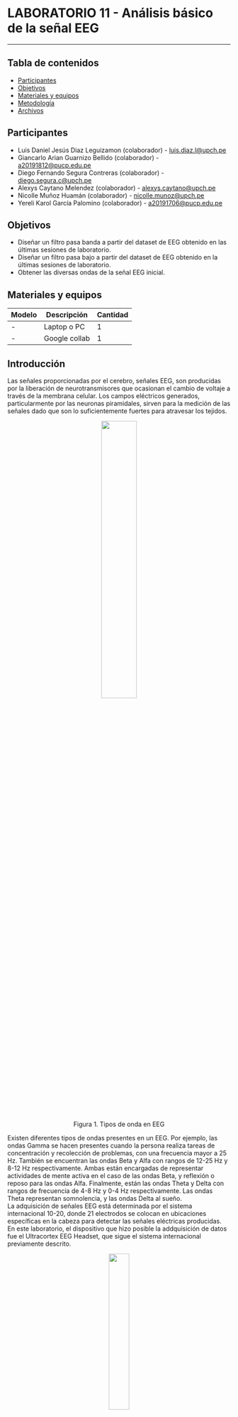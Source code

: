 # LABORATORIO 11 -  Análisis básico de la señal EEG
------------------------------------------------

## Tabla de contenidos
- [Participantes](#Participantes)
- [Objetivos](#Objetivos)
- [Materiales y equipos](#Materiales-y-equipos)
- [Metodología](#Metodología)
- [Archivos](#Archivos)

## Participantes <br />
- Luis Daniel Jesús Diaz Leguizamon (colaborador) - luis.diaz.l@upch.pe <br />
- Giancarlo Arian Guarnizo Bellido (colaborador) - a20191812@pucp.edu.pe <br />
- Diego Fernando Segura Contreras (colaborador) - diego.segura.c@upch.pe <br />
- Alexys Caytano Melendez (colaborador) - alexys.caytano@upch.pe <br />
- Nicolle Muñoz Huamán (colaborador) - nicolle.munoz@upch.pe <br />
- Yereli Karol García Palomino (colaborador) - a20191706@pucp.edu.pe <br />

## Objetivos <br />
- Diseñar un filtro pasa banda a partir del dataset de EEG obtenido en las últimas sesiones de laboratorio.
- Diseñar un filtro pasa bajo a partir del dataset de EEG obtenido en la últimas sesiones de laboratorio.
- Obtener las diversas ondas de la señal EEG inicial.

## Materiales y equipos <br />
| Modelo         | Descripción       | Cantidad |
| ---            |     ---           |  ---     |
| -              | Laptop o PC       |     1    |
|    -           |    Google collab  |     1    |

## Introducción <br/>
Las señales proporcionadas por el cerebro, señales EEG, son producidas por la liberación de neurotransmisores que ocasionan el cambio de voltaje a través de la membrana celular. Los campos eléctricos generados, particularmente por las neuronas piramidales, sirven para la medición de las señales dado que son lo suficientemente fuertes para atravesar los tejidos. <br/>

<p align="center">
  <img src="https://github.com/luisdiazl/introduccionse-alesbiomedicas_grupo1/blob/f7602f6dc8c3d30557579873198af5517e64966b/imges/Lab11/brain4.JPG" width="40%" height="40%">
</p> 
<p align="center">
  Figura 1. Tipos de onda en EEG
</p> 

Existen diferentes tipos de ondas presentes en un EEG. Por ejemplo, las ondas Gamma se hacen presentes cuando la persona realiza tareas de concentración y recolección de problemas, con una frecuencia mayor a 25 Hz. También se encuentran las ondas Beta y Alfa con rangos de 12-25 Hz y 8-12 Hz respectivamente. Ambas están encargadas de representar actividades de mente activa en el caso de las ondas Beta, y reflexión o reposo para las ondas Alfa. Finalmente, están las ondas Theta y Delta con rangos de frecuencia de 4-8 Hz y 0-4 Hz respectivamente. Las ondas Theta representan somnolencia, y las ondas Delta al sueño. <br/>
La adquisición de señales EEG está determinada por el sistema internacional 10-20, donde 21 electrodos se colocan en ubicaciones específicas en la cabeza para detectar las señales eléctricas producidas. En este laboratorio, el dispositivo que hizo posible la addquisición de datos fue el Ultracortex EEG Headset, que sigue el sistema internacional previamente descrito. <br/>

<p align="center">
  <img src="https://github.com/luisdiazl/introduccionse-alesbiomedicas_grupo1/blob/f7602f6dc8c3d30557579873198af5517e64966b/imges/Lab11/brain3.JPG" width="30%" height="30%">
</p> 
<p align="center">
  Figura 2. Ubicación de electrodos para EEG en sistema internacional 10-20
</p> 

<p align="center">
  <img src="https://github.com/luisdiazl/introduccionse-alesbiomedicas_grupo1/blob/f7602f6dc8c3d30557579873198af5517e64966b/imges/Lab11/Ultracortex.JPEG" width="30%" height="30%">
</p> 
<p align="center">
  Figura 3. Ultracortex EEG Headset
</p> 

## Metodología <br />
Primero se importan las librerías requeridas y el dataset de señales EEG obtenidos en anteriores laboratorios.
Se procede a cargar los datos adquiridos por el Ultracortex EEG Headset, que permitió medir la actividad eléctrica del cerebro de un integrante del equipo. 

Dentro de lo que adquirió los canales de las señales EEG, se delimitó la región de interés para una mejor visualización. 
Las señales se visualizan en el espectro de frecuencias, donde se define un rango de 0.5 a 100 Hz. Se recalca que a 0 Hz había un pico muy pronunciado por lo que toma en cuenta luego de 1 Hz para analizar los picos de la gráfica restante. 

Posteriormente, se aplica el filtro para detectar tanto el ERP como el caso en que se presente un estímulo sonoro, y se extrae el índice en donde se presenta la banda Alfa. 

## Archivos <br />
